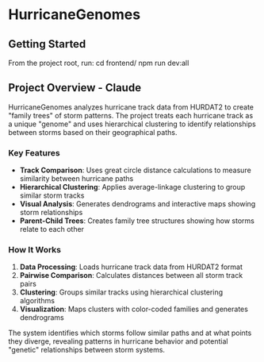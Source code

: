 # HurricaneGenomes

## Getting Started

From the project root, run:
cd frontend/
npm run dev:all


## Project Overview - Claude

HurricaneGenomes analyzes hurricane track data from HURDAT2 to create "family trees" of storm patterns. The project treats each hurricane track as a unique "genome" and uses hierarchical clustering to identify relationships between storms based on their geographical paths.

### Key Features

- **Track Comparison**: Uses great circle distance calculations to measure similarity between hurricane paths
- **Hierarchical Clustering**: Applies average-linkage clustering to group similar storm tracks
- **Visual Analysis**: Generates dendrograms and interactive maps showing storm relationships
- **Parent-Child Trees**: Creates family tree structures showing how storms relate to each other

### How It Works

1. **Data Processing**: Loads hurricane track data from HURDAT2 format
2. **Pairwise Comparison**: Calculates distances between all storm track pairs
3. **Clustering**: Groups similar tracks using hierarchical clustering algorithms
4. **Visualization**: Maps clusters with color-coded families and generates dendrograms

The system identifies which storms follow similar paths and at what points they diverge, revealing patterns in hurricane behavior and potential "genetic" relationships between storm systems.
